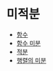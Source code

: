 # 미적분

- [함수](https://hojisu.github.io/posts/math/calculus/0401function.html)
- [함수 미분](https://hojisu.github.io/posts/math/calculus/0402function-differentiation.html)
- [적분](https://hojisu.github.io/posts/math/calculus/0403integral.html)
- [행렬의 미분](https://hojisu.github.io/posts/math/calculus/0404matrix-differentiation.html)


